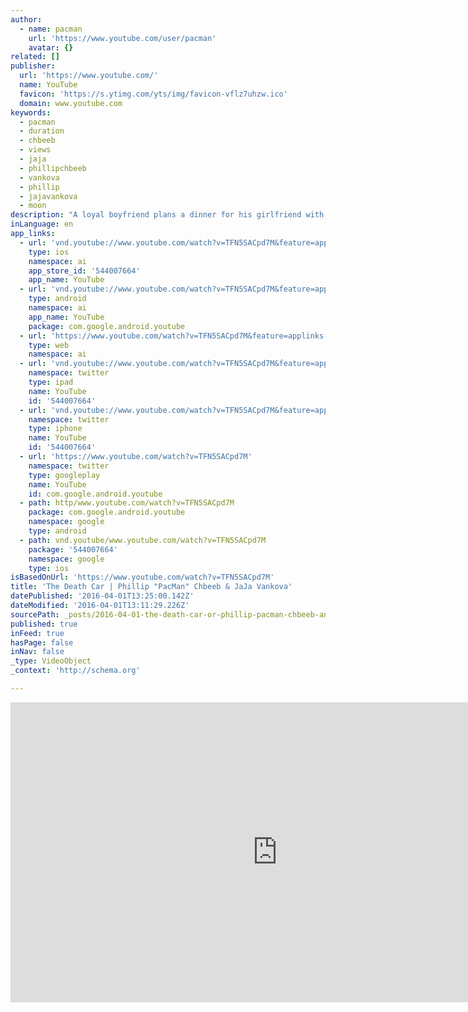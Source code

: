 ```yaml
---
author:
  - name: pacman
    url: 'https://www.youtube.com/user/pacman'
    avatar: {}
related: []
publisher:
  url: 'https://www.youtube.com/'
  name: YouTube
  favicon: 'https://s.ytimg.com/yts/img/favicon-vflz7uhzw.ico'
  domain: www.youtube.com
keywords:
  - pacman
  - duration
  - chbeeb
  - views
  - jaja
  - phillipchbeeb
  - vankova
  - phillip
  - jajavankova
  - moon
description: "A loyal boyfriend plans a dinner for his girlfriend with the intention of asking her to marry him. unfortunately, his girlfriend plans to reveal her feelings for another man the same night. As their relationship's fate hangs in the balance...so does their lives."
inLanguage: en
app_links:
  - url: 'vnd.youtube://www.youtube.com/watch?v=TFN5SACpd7M&feature=applinks'
    type: ios
    namespace: ai
    app_store_id: '544007664'
    app_name: YouTube
  - url: 'vnd.youtube://www.youtube.com/watch?v=TFN5SACpd7M&feature=applinks'
    type: android
    namespace: ai
    app_name: YouTube
    package: com.google.android.youtube
  - url: 'https://www.youtube.com/watch?v=TFN5SACpd7M&feature=applinks'
    type: web
    namespace: ai
  - url: 'vnd.youtube://www.youtube.com/watch?v=TFN5SACpd7M&feature=applinks'
    namespace: twitter
    type: ipad
    name: YouTube
    id: '544007664'
  - url: 'vnd.youtube://www.youtube.com/watch?v=TFN5SACpd7M&feature=applinks'
    namespace: twitter
    type: iphone
    name: YouTube
    id: '544007664'
  - url: 'https://www.youtube.com/watch?v=TFN5SACpd7M'
    namespace: twitter
    type: googleplay
    name: YouTube
    id: com.google.android.youtube
  - path: http/www.youtube.com/watch?v=TFN5SACpd7M
    package: com.google.android.youtube
    namespace: google
    type: android
  - path: vnd.youtube/www.youtube.com/watch?v=TFN5SACpd7M
    package: '544007664'
    namespace: google
    type: ios
isBasedOnUrl: 'https://www.youtube.com/watch?v=TFN5SACpd7M'
title: 'The Death Car | Phillip "PacMan" Chbeeb & JaJa Vankova'
datePublished: '2016-04-01T13:25:00.142Z'
dateModified: '2016-04-01T13:11:29.226Z'
sourcePath: _posts/2016-04-01-the-death-car-or-phillip-pacman-chbeeb-and-jaja-vankova.md
published: true
inFeed: true
hasPage: false
inNav: false
_type: VideoObject
_context: 'http://schema.org'

---
```

<iframe src="https://cdn.embedly.com/widgets/media.html?src=https%3A%2F%2Fwww.youtube.com%2Fembed%2FTFN5SACpd7M%3Ffeature%3Doembed&amp;url=https%3A%2F%2Fwww.youtube.com%2Fwatch%3Fv%3DTFN5SACpd7M&amp;image=https%3A%2F%2Fi.ytimg.com%2Fvi%2FTFN5SACpd7M%2Fhqdefault.jpg&amp;key=b7d04c9b404c499eba89ee7072e1c4f7&amp;type=text%2Fhtml&amp;schema=youtube" width="854" height="480" scrolling="no" frameborder="0" allowfullscreen="allowfullscreen" style=""></iframe>